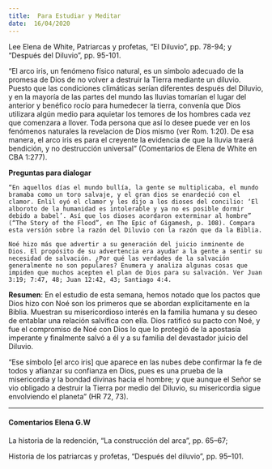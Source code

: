 ```yaml
---
title:  Para Estudiar y Meditar
date:  16/04/2020
---
```


Lee Elena de White, Patriarcas y profetas, “El Diluvio”, pp. 78-94; y “Después del Diluvio”, pp. 95-101.

“El arco iris, un fenómeno físico natural, es un símbolo adecuado de la promesa de Dios de no volver a destruir la Tierra mediante un diluvio. Puesto que las condiciones climáticas serían diferentes después del Diluvio, y en la mayoría de las partes del mundo las lluvias tomarían el lugar del anterior y benéfico rocío para humedecer la tierra, convenía que Dios utilizara algún medio para aquietar los temores de los hombres cada vez que comenzara a llover. Toda persona que así lo desee puede ver en los fenómenos naturales la revelacion de Dios mismo (ver Rom. 1:20). De esa manera, el arco iris es para el creyente la evidencia de que la lluvia traerá bendición, y no destrucción universal” (Comentarios de Elena de White en CBA 1:277).

**Preguntas para dialogar**

`“En aquellos días el mundo bullía, la gente se multiplicaba, el mundo bramaba como un toro salvaje, y el gran dios se enardeció con el clamor. Enlil oyó el clamor y les dijo a los dioses del concilio: ‘El alboroto de la humanidad es intolerable y ya no es posible dormir debido a babel’. Así que los dioses acordaron exterminar al hombre” (“The Story of the Flood”, en The Epic of Gigamesh, p. 108). Compara esta versión sobre la razón del Diluvio con la razón que da la Biblia.`

`Noé hizo más que advertir a su generación del juicio inminente de Dios. El propósito de su advertencia era ayudar a la gente a sentir su necesidad de salvación. ¿Por qué las verdades de la salvación generalmente no son populares? Enumera y analiza algunas cosas que impiden que muchos acepten el plan de Dios para su salvación. Ver Juan 3:19; 7:47, 48; Juan 12:42, 43; Santiago 4:4.`

**Resumen**:  En el estudio de esta semana, hemos notado que los pactos que Dios hizo con Noé son los primeros que se abordan explícitamente en la Biblia. Muestran su misericordioso interés en la familia humana y su deseo de entablar una relación salvífica con ella. Dios ratificó su pacto con Noé, y fue el compromiso de Noé con Dios lo que lo protegió de la apostasía imperante y finalmente salvó a él y a su familia del devastador juicio del Diluvio.

“Ese símbolo [el arco iris] que aparece en las nubes debe confirmar la fe de todos y afianzar su confianza en Dios, pues es una prueba de la misericordia y la bondad divinas hacia el hombre; y que aunque el Señor se vio obligado a destruir la Tierra por medio del Diluvio, su misericordia sigue envolviendo el planeta” (HR 72, 73).

---

#### Comentarios Elena G.W

La historia de la redención, “La construcción del arca”, pp. 65–67;

Historia de los patriarcas y profetas, “Después del diluvio”, pp. 95–101.